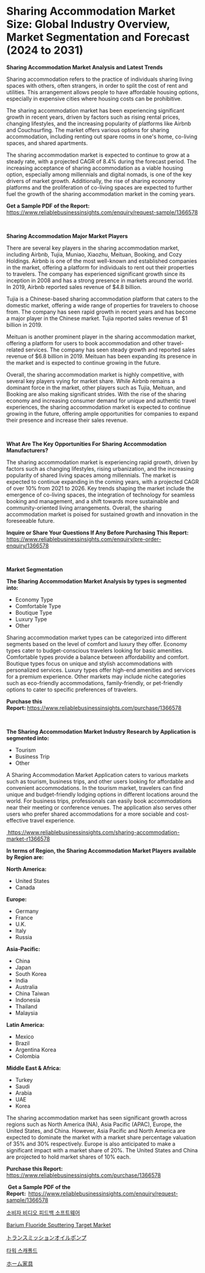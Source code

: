 <p><h1>Sharing Accommodation Market Size: Global Industry Overview, Market Segmentation and Forecast (2024 to 2031)</h1></p><p><strong>Sharing Accommodation Market Analysis and Latest Trends</strong></p>
<p><p>Sharing accommodation refers to the practice of individuals sharing living spaces with others, often strangers, in order to split the cost of rent and utilities. This arrangement allows people to have affordable housing options, especially in expensive cities where housing costs can be prohibitive.</p><p>The sharing accommodation market has been experiencing significant growth in recent years, driven by factors such as rising rental prices, changing lifestyles, and the increasing popularity of platforms like Airbnb and Couchsurfing. The market offers various options for sharing accommodation, including renting out spare rooms in one's home, co-living spaces, and shared apartments.</p><p>The sharing accommodation market is expected to continue to grow at a steady rate, with a projected CAGR of 8.4% during the forecast period. The increasing acceptance of sharing accommodation as a viable housing option, especially among millennials and digital nomads, is one of the key drivers of market growth. Additionally, the rise of sharing economy platforms and the proliferation of co-living spaces are expected to further fuel the growth of the sharing accommodation market in the coming years.</p></p>
<p><strong>Get a Sample PDF of the Report:&nbsp;</strong> <a href="https://www.reliablebusinessinsights.com/enquiry/request-sample/1366578">https://www.reliablebusinessinsights.com/enquiry/request-sample/1366578</a></p>
<p>&nbsp;</p>
<p><strong>Sharing Accommodation Major Market Players</strong></p>
<p><p>There are several key players in the sharing accommodation market, including Airbnb, Tujia, Muniao, Xiaozhu, Meituan, Booking, and Cozy Holdings. Airbnb is one of the most well-known and established companies in the market, offering a platform for individuals to rent out their properties to travelers. The company has experienced significant growth since its inception in 2008 and has a strong presence in markets around the world. In 2019, Airbnb reported sales revenue of $4.8 billion.</p><p>Tujia is a Chinese-based sharing accommodation platform that caters to the domestic market, offering a wide range of properties for travelers to choose from. The company has seen rapid growth in recent years and has become a major player in the Chinese market. Tujia reported sales revenue of $1 billion in 2019.</p><p>Meituan is another prominent player in the sharing accommodation market, offering a platform for users to book accommodation and other travel-related services. The company has seen steady growth and reported sales revenue of $6.8 billion in 2019. Meituan has been expanding its presence in the market and is expected to continue growing in the future.</p><p>Overall, the sharing accommodation market is highly competitive, with several key players vying for market share. While Airbnb remains a dominant force in the market, other players such as Tujia, Meituan, and Booking are also making significant strides. With the rise of the sharing economy and increasing consumer demand for unique and authentic travel experiences, the sharing accommodation market is expected to continue growing in the future, offering ample opportunities for companies to expand their presence and increase their sales revenue.</p></p>
<p>&nbsp;</p>
<p><strong>What Are The Key Opportunities For Sharing Accommodation Manufacturers?</strong></p>
<p><p>The sharing accommodation market is experiencing rapid growth, driven by factors such as changing lifestyles, rising urbanization, and the increasing popularity of shared living spaces among millennials. The market is expected to continue expanding in the coming years, with a projected CAGR of over 10% from 2021 to 2026. Key trends shaping the market include the emergence of co-living spaces, the integration of technology for seamless booking and management, and a shift towards more sustainable and community-oriented living arrangements. Overall, the sharing accommodation market is poised for sustained growth and innovation in the foreseeable future.</p></p>
<p><strong>Inquire or Share Your Questions If Any Before Purchasing This Report:</strong> <a href="https://www.reliablebusinessinsights.com/enquiry/pre-order-enquiry/1366578">https://www.reliablebusinessinsights.com/enquiry/pre-order-enquiry/1366578</a></p>
<p>&nbsp;</p>
<p><strong>Market Segmentation</strong></p>
<p><strong>The Sharing Accommodation Market Analysis by types is segmented into:</strong></p>
<p><ul><li>Economy Type</li><li>Comfortable Type</li><li>Boutique Type</li><li>Luxury Type</li><li>Other</li></ul></p>
<p><p>Sharing accommodation market types can be categorized into different segments based on the level of comfort and luxury they offer. Economy types cater to budget-conscious travelers looking for basic amenities. Comfortable types provide a balance between affordability and comfort. Boutique types focus on unique and stylish accommodations with personalized services. Luxury types offer high-end amenities and services for a premium experience. Other markets may include niche categories such as eco-friendly accommodations, family-friendly, or pet-friendly options to cater to specific preferences of travelers.</p></p>
<p><strong>Purchase this Report:&nbsp;</strong><a href="https://www.reliablebusinessinsights.com/purchase/1366578">https://www.reliablebusinessinsights.com/purchase/1366578</a></p>
<p>&nbsp;</p>
<p><strong>The Sharing Accommodation Market Industry Research by Application is segmented into:</strong></p>
<p><ul><li>Tourism</li><li>Business Trip</li><li>Other</li></ul></p>
<p><p>A Sharing Accommodation Market Application caters to various markets such as tourism, business trips, and other users looking for affordable and convenient accommodations. In the tourism market, travelers can find unique and budget-friendly lodging options in different locations around the world. For business trips, professionals can easily book accommodations near their meeting or conference venues. The application also serves other users who prefer shared accommodations for a more sociable and cost-effective travel experience.</p></p>
<p><a href="https://www.reliablebusinessinsights.com/sharing-accommodation-market-r1366578">&nbsp;https://www.reliablebusinessinsights.com/sharing-accommodation-market-r1366578</a></p>
<p><strong>In terms of Region, the Sharing Accommodation Market Players available by Region are:</strong></p>
<p>
    <p> <strong> North America: </strong>
        <ul>
            <li>United States</li>
            <li>Canada</li>
        </ul>
        </p> 
    <p> <strong> Europe: </strong>
        <ul>
            <li>Germany</li>
            <li>France</li>
            <li>U.K.</li>
            <li>Italy</li>
            <li>Russia</li>
        </ul>
        </p> 
    <p> <strong> Asia-Pacific: </strong>
        <ul>
            <li>China</li>
            <li>Japan</li>
            <li>South Korea</li>
            <li>India</li>
            <li>Australia</li>
            <li>China Taiwan</li>
            <li>Indonesia</li>
            <li>Thailand</li>
            <li>Malaysia</li>
        </ul>
        </p> 
    <p> <strong> Latin America: </strong>
        <ul>
            <li>Mexico</li>
            <li>Brazil</li>
            <li>Argentina Korea</li>
            <li>Colombia</li>
        </ul>
        </p> 
    <p> <strong> Middle East & Africa: </strong>
        <ul>
            <li>Turkey</li>
            <li>Saudi</li>
            <li>Arabia</li>
            <li>UAE</li>
            <li>Korea</li>
        </ul>
    </p>
    </p>
<p><p>The sharing accommodation market has seen significant growth across regions such as North America (NA), Asia Pacific (APAC), Europe, the United States, and China. However, Asia Pacific and North America are expected to dominate the market with a market share percentage valuation of 35% and 30% respectively. Europe is also anticipated to make a significant impact with a market share of 20%. The United States and China are projected to hold market shares of 10% each.</p></p>
<p><strong>Purchase this Report: </strong><a href="https://www.reliablebusinessinsights.com/purchase/1366578">https://www.reliablebusinessinsights.com/purchase/1366578</a></p>
<p>&nbsp;<strong>Get a Sample PDF of the Report:&nbsp;&nbsp;</strong><a href="https://www.reliablebusinessinsights.com/enquiry/request-sample/1366578">https://www.reliablebusinessinsights.com/enquiry/request-sample/1366578</a></p>
<p><strong></strong></p>
<p><p><a href="https://medium.com/@daveblock56/2024%EB%85%84%EB%B6%80%ED%84%B0-2031%EB%85%84%EA%B9%8C%EC%A7%80-%EC%98%88%EC%B8%A1%EB%90%9C-%EC%8B%9C%EC%9E%A5-%EB%8F%99%ED%96%A5-%EB%B0%8F-%EC%8B%9C%EC%9E%A5-%EB%B6%84%EC%84%9D-%EC%86%8C%EB%B9%84%EC%9E%90-%EB%B9%84%EB%94%94%EC%98%A4-%ED%94%BC%EB%93%9C%EB%B0%B1-%EC%86%8C%ED%94%84%ED%8A%B8%EC%9B%A8%EC%96%B4-%EC%8B%9C%EC%9E%A5-4d260c8e9167">소비자 비디오 피드백 소프트웨어</a></p><p><a href="https://github.com/AndreanneHane2023/Market-Research-Report-List-1/blob/main/barium-fluoride-sputtering-target-market.md">Barium Fluoride Sputtering Target Market</a></p><p><a href="https://medium.com/@austinjames1907/%E6%AC%A1%E3%81%AE%E6%96%87%E7%AB%A0%E3%82%92%E6%97%A5%E6%9C%AC%E8%AA%9E%E3%81%AB%E7%BF%BB%E8%A8%B3%E3%81%97%E3%81%BE%E3%81%99-%E3%83%88%E3%83%A9%E3%83%B3%E3%82%B9%E3%83%9F%E3%83%83%E3%82%B7%E3%83%A7%E3%83%B3%E3%82%AA%E3%82%A4%E3%83%AB%E3%83%9D%E3%83%B3%E3%83%97%E5%B8%82%E5%A0%B4%E3%81%AF-%E5%B8%82%E5%A0%B4%E3%82%B7%E3%82%A7%E3%82%A2-%E3%82%B5%E3%82%A4%E3%82%BA-2031%E5%B9%B4%E3%81%BE%E3%81%A7%E3%81%AE%E4%BA%88%E6%B8%AC%E3%81%AB%E7%84%A6%E7%82%B9%E3%82%92%E5%BD%93%E3%81%A6%E3%81%A6%E3%81%84%E3%81%BE%E3%81%99-4c5a45630174">トランスミッションオイルポンプ</a></p><p><a href="https://medium.com/@joanacasper2001/%ED%83%80%EC%9B%8C-%EB%B9%84%EA%B3%84-%EC%8B%9C%EC%9E%A5-%EC%A1%B0%EC%82%AC-%EB%B3%B4%EA%B3%A0%EC%84%9C-%EA%B7%B8-%EC%97%AD%EC%82%AC-%EB%B0%8F-2024%EB%85%84%EB%B6%80%ED%84%B0-2031%EB%85%84%EA%B9%8C%EC%A7%80%EC%9D%98-%EC%98%88%EC%B8%A1-de2d582905ac">타워 스캐폴드</a></p><p><a href="https://medium.com/@teridactyl90/%E5%AE%B6%E5%85%B7%E5%B8%82%E5%A0%B4%E3%81%AE%E6%B4%9E%E5%AF%9F-%E5%B8%82%E5%A0%B4%E3%81%AE%E3%83%88%E3%83%AC%E3%83%B3%E3%83%89-%E6%88%90%E9%95%B7-2024%E5%B9%B4%E3%81%8B%E3%82%892031%E5%B9%B4%E3%81%BE%E3%81%A7%E3%81%AE%E4%BA%88%E6%B8%AC-0d773f63db51">ホーム家具</a></p></p>
